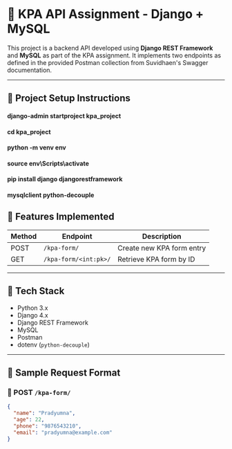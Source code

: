 # 📌 KPA API Assignment - Django + MySQL

This project is a backend API developed using **Django REST Framework** and **MySQL** as part of the KPA assignment. It implements two endpoints as defined in the provided Postman collection from Suvidhaen's Swagger documentation.

---

## 🚀 Project Setup Instructions

#### django-admin startproject kpa_project

#### cd kpa_project

#### python -m venv env

#### source env\Scripts\activate

#### pip install django djangorestframework

#### mysqlclient python-decouple

## 🚀 Features Implemented

| Method | Endpoint              | Description               |
| ------ | --------------------- | ------------------------- |
| POST   | `/kpa-form/`          | Create new KPA form entry |
| GET    | `/kpa-form/<int:pk>/` | Retrieve KPA form by ID   |

---

## 🧰 Tech Stack

- Python 3.x
- Django 4.x
- Django REST Framework
- MySQL
- Postman
- dotenv (`python-decouple`)

---

## 🧪 Sample Request Format

### 🔹 POST `/kpa-form/`

```json
{
  "name": "Pradyumna",
  "age": 22,
  "phone": "9876543210",
  "email": "pradyumna@example.com"
}
```
